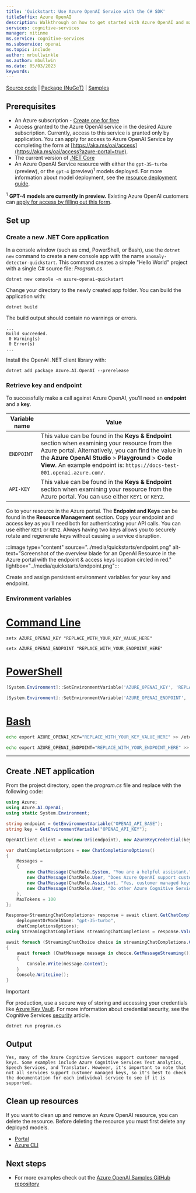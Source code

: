 ```yaml
---
title: 'Quickstart: Use Azure OpenAI Service with the C# SDK'
titleSuffix: Azure OpenAI
description: Walkthrough on how to get started with Azure OpenAI and make your first completions call with the C# SDK. 
services: cognitive-services
manager: nitinme
ms.service: cognitive-services
ms.subservice: openai
ms.topic: include
author: mrbullwinkle
ms.author: mbullwin
ms.date: 05/03/2023
keywords: 
---
```


[Source code](https://github.com/Azure/azure-sdk-for-net/blob/main/sdk/openai/Azure.AI.OpenAI/src) | [Package (NuGeT)](https://www.nuget.org/packages/Azure.AI.OpenAI/) | [Samples](https://github.com/Azure/azure-sdk-for-net/blob/main/sdk/openai/Azure.AI.OpenAI/tests/Samples)

## Prerequisites

- An Azure subscription - [Create one for free](https://azure.microsoft.com/free/cognitive-services?azure-portal=true)
- Access granted to the Azure OpenAI service in the desired Azure subscription.
    Currently, access to this service is granted only by application. You can apply for access to Azure OpenAI Service by completing the form at [https://aka.ms/oai/access](https://aka.ms/oai/access?azure-portal=true).
- The current version of <a href="https://dotnet.microsoft.com/download/dotnet-core" target="_blank">.NET Core</a>
- An Azure OpenAI Service resource with either the `gpt-35-turbo` (preview), or the `gpt-4` (preview)<sup>1</sup> models deployed. For more information about model deployment, see the [resource deployment guide](../how-to/create-resource.md).

<sup>1</sup> **GPT-4 models are currently in preview.** Existing Azure OpenAI customers can [apply for access by filling out this form](https://aka.ms/oai/get-gpt4).

## Set up

### Create a new .NET Core application

In a console window (such as cmd, PowerShell, or Bash), use the `dotnet new` command to create a new console app with the name `anomaly-detector-quickstart`. This command creates a simple "Hello World" project with a single C# source file: *Program.cs*.

```dotnetcli
dotnet new console -n azure-openai-quickstart
```

Change your directory to the newly created app folder. You can build the application with:

```dotnetcli
dotnet build
```

The build output should contain no warnings or errors.

```output
...
Build succeeded.
 0 Warning(s)
 0 Error(s)
...
```

Install the OpenAI .NET client library with:

```console
dotnet add package Azure.AI.OpenAI --prerelease
```

### Retrieve key and endpoint

To successfully make a call against Azure OpenAI, you'll need an **endpoint** and a **key**.

|Variable name | Value |
|--------------------------|-------------|
| `ENDPOINT`               | This value can be found in the **Keys & Endpoint** section when examining your resource from the Azure portal. Alternatively, you can find the value in the **Azure OpenAI Studio** > **Playground** > **Code View**. An example endpoint is: `https://docs-test-001.openai.azure.com/`.|
| `API-KEY` | This value can be found in the **Keys & Endpoint** section when examining your resource from the Azure portal. You can use either `KEY1` or `KEY2`.|

Go to your resource in the Azure portal. The **Endpoint and Keys** can be found in the **Resource Management** section. Copy your endpoint and access key as you'll need both for authenticating your API calls. You can use either `KEY1` or `KEY2`. Always having two keys allows you to securely rotate and regenerate keys without causing a service disruption.

:::image type="content" source="../media/quickstarts/endpoint.png" alt-text="Screenshot of the overview blade for an OpenAI Resource in the Azure portal with the endpoint & access keys location circled in red." lightbox="../media/quickstarts/endpoint.png":::

Create and assign persistent environment variables for your key and endpoint.

### Environment variables

# [Command Line](#tab/command-line)

```CMD
setx AZURE_OPENAI_KEY "REPLACE_WITH_YOUR_KEY_VALUE_HERE" 
```

```CMD
setx AZURE_OPENAI_ENDPOINT "REPLACE_WITH_YOUR_ENDPOINT_HERE" 
```

# [PowerShell](#tab/powershell)

```powershell
[System.Environment]::SetEnvironmentVariable('AZURE_OPENAI_KEY', 'REPLACE_WITH_YOUR_KEY_VALUE_HERE', 'User')
```

```powershell
[System.Environment]::SetEnvironmentVariable('AZURE_OPENAI_ENDPOINT', 'REPLACE_WITH_YOUR_ENDPOINT_HERE', 'User')
```

# [Bash](#tab/bash)

```Bash
echo export AZURE_OPENAI_KEY="REPLACE_WITH_YOUR_KEY_VALUE_HERE" >> /etc/environment && source /etc/environment
```

```Bash
echo export AZURE_OPENAI_ENDPOINT="REPLACE_WITH_YOUR_ENDPOINT_HERE" >> /etc/environment && source /etc/environment
```
---

## Create .NET application

From the project directory, open the *program.cs* file and replace with the following code:

```csharp
using Azure;
using Azure.AI.OpenAI;
using static System.Environment;

string endpoint = GetEnvironmentVariable("OPENAI_API_BASE");
string key = GetEnvironmentVariable("OPENAI_API_KEY");

OpenAIClient client = new(new Uri(endpoint), new AzureKeyCredential(key));

var chatCompletionsOptions = new ChatCompletionsOptions()
{
    Messages =
    {
        new ChatMessage(ChatRole.System, "You are a helpful assistant."),
        new ChatMessage(ChatRole.User, "Does Azure OpenAI support customer managed keys?"),
        new ChatMessage(ChatRole.Assistant, "Yes, customer managed keys are supported by Azure OpenAI."),
        new ChatMessage(ChatRole.User, "Do other Azure Cognitive Services support this too?"),
    },
    MaxTokens = 100
};

Response<StreamingChatCompletions> response = await client.GetChatCompletionsStreamingAsync(
    deploymentOrModelName: "gpt-35-turbo",
    chatCompletionsOptions);
using StreamingChatCompletions streamingChatCompletions = response.Value;

await foreach (StreamingChatChoice choice in streamingChatCompletions.GetChoicesStreaming())
{
    await foreach (ChatMessage message in choice.GetMessageStreaming())
    {
        Console.Write(message.Content);
    }
    Console.WriteLine();
}
```

> [!IMPORTANT]
> For production, use a secure way of storing and accessing your credentials like [Azure Key Vault](../../../key-vault/general/overview.md). For more information about credential security, see the Cognitive Services [security](../../security-features.md) article.

```cmd
dotnet run program.cs
```

## Output

```output
Yes, many of the Azure Cognitive Services support customer managed keys. Some examples include Azure Cognitive Services Text Analytics, Speech Services, and Translator. However, it's important to note that not all services support customer managed keys, so it's best to check the documentation for each individual service to see if it is supported.
```

## Clean up resources

If you want to clean up and remove an Azure OpenAI resource, you can delete the resource. Before deleting the resource you must first delete any deployed models.

- [Portal](../../cognitive-services-apis-create-account.md#clean-up-resources)
- [Azure CLI](../../cognitive-services-apis-create-account-cli.md#clean-up-resources)

## Next steps

* For more examples check out the [Azure OpenAI Samples GitHub repository](https://aka.ms/AOAICodeSamples)
